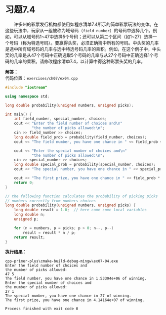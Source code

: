 # 习题7.4

&emsp;&emsp;许多州的彩票发行机构都使用如程序清单7.4所示的简单彩票玩法的变体。在这些玩法中，玩家从一组被称为域号码（`field number`）的号码中选择几个。例如，可以从域号码1\~47中选择5个号码；还可以从第二个区间（如1\~27）选择一个号码（称为特选号码）。要赢得头奖，必须正确猜中所有的号码。中头奖的几率是选中所有域号码的几率与选中特选号码几率的乘积。例如，在这个例子中，中头奖的几率是从47个号码中正确选取5个号码的几率与从27个号码中正确选择1个号码的几率的乘积。请修改程序清单7.4，以计算中得这种彩票头奖的几率。

**解答：**  
代码位置：`exercises/ch07/ex04.cpp`
```c++
#include "iostream"

using namespace std;

long double probability(unsigned numbers, unsigned picks);

int main() {
    int field_number, special_number, choices;
    cout << "Enter the field number of choices and\n"
            "the number of picks allowed:\n";
    cin >> field_number >> choices;
    long double field_prob = probability(field_number, choices);
    cout << "The field number, you have one chance in " << field_prob << " of winning.\n";

    cout << "Enter the special number of choices and\n"
            "the number of picks allowed:\n";
    cin >> special_number >> choices;
    long double special_prob = probability(special_number, choices);
    cout << "The special number, you have one chance in " << special_prob << " of winning.\n";

    cout << "The first prize, you have one chance in " << field_prob * special_prob << " of winning.\n";
    return 0;
}

// the following function calculates the probability of picking picks
// numbers correctly from numbers choices
long double probability(unsigned numbers, unsigned picks) {
    long double result = 1.0;  // here come some local variables
    long double n;
    unsigned p;

    for (n = numbers, p = picks; p > 0; n--, p--)
        result = result * n / p;
    return result;
}
```

**执行结果：**  
```
cpp-primer-plus\cmake-build-debug-mingw\ex07-04.exe
Enter the field number of choices and
the number of picks allowed:
47 5
The field number, you have one chance in 1.53394e+06 of winning.
Enter the special number of choices and
the number of picks allowed:
27 1
The special number, you have one chance in 27 of winning.
The first prize, you have one chance in 4.14164e+07 of winning.

Process finished with exit code 0
```